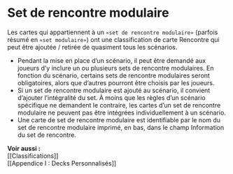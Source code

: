 # Set de rencontre modulaire
Les cartes qui appartiennent à un `«set de rencontre modulaire»` (parfois résumé en `«set modulaire»`) ont une classification de carte Rencontre qui peut être ajoutée / retirée de quasiment tous les scénarios.  

- Pendant la mise en place d’un scénario, il peut être demandé aux joueurs d’y inclure un ou plusieurs sets de rencontre modulaires. En fonction du scénario, certains sets de rencontre modulaires seront obligatoires, alors que d’autres pourront être choisis par les joueurs. 
- Si un set de rencontre modulaire est ajouté au scénario, il convient d’ajouter l’intégralité du set. À moins que les règles d’un scénario spécifique ne demandent le contraire, les cartes d’un set de rencontre modulaire ne peuvent pas être intégrées individuellement à un scénario. 
- Une carte de set de rencontre modulaire est identifiable par le nom du set de rencontre modulaire imprimé, en bas, dans le champ Information du set de rencontre. 

**Voir aussi :**  
[[Classifications]]  
[[Appendice I : Decks Personnalisés]]